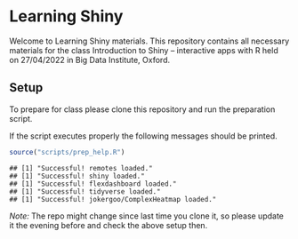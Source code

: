 Learning Shiny
================

Welcome to Learning Shiny materials. This repository contains all
necessary materials for the class Introduction to Shiny – interactive
apps with R held on 27/04/2022 in Big Data Institute, Oxford.

## Setup

To prepare for class please clone this repository and run the
preparation script.

If the script executes properly the following messages should be
printed.

``` r
source("scripts/prep_help.R")
```

    ## [1] "Successful! remotes loaded."
    ## [1] "Successful! shiny loaded."
    ## [1] "Successful! flexdashboard loaded."
    ## [1] "Successful! tidyverse loaded."
    ## [1] "Successful! jokergoo/ComplexHeatmap loaded."

*Note:* The repo might change since last time you clone it, so please
update it the evening before and check the above setup then.
